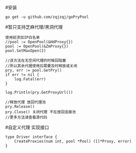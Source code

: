 #安装

    go get -u github.com/zqjzqj/goPryPool

#暂只支持芝麻代理/黑洞代理

    使用前添加IP白名单
    //pool := OpenPool(&HdProxy{})
    pool := OpenPool(&ZmProxy{})
    pool.SetMaxOpen(2)
    
    //该方法在无空闲代理的时候回阻塞 
    //所以其余代理使用后需要及时释放或关闭
    pry, err := pool.GetPry()
    if err != nil {
        log.Fatal(err)
    }

    log.Println(pry.GetProxyUrl())
    
    //释放代理 放回代理池
    pry.Release()
    pry.Close() 关闭代理 不在放回连接池
    //更多方法请查看源代码
#自定义代理
    实现接口
    
    type Driver interface {
    	CreateProxies(num int, pool *Pool) ([]*Proxy, error)
    }
